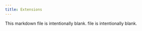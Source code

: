```yaml
---
title: Extensions
---
```


<!--
<p align="center">
<img src="" alt="" width="800px" />
</p>
-->

<!--
<p align="center">
<img src="" alt="" width="800px" />
</p>
-->

This markdown file is intentionally blank. file is intentionally blank.
